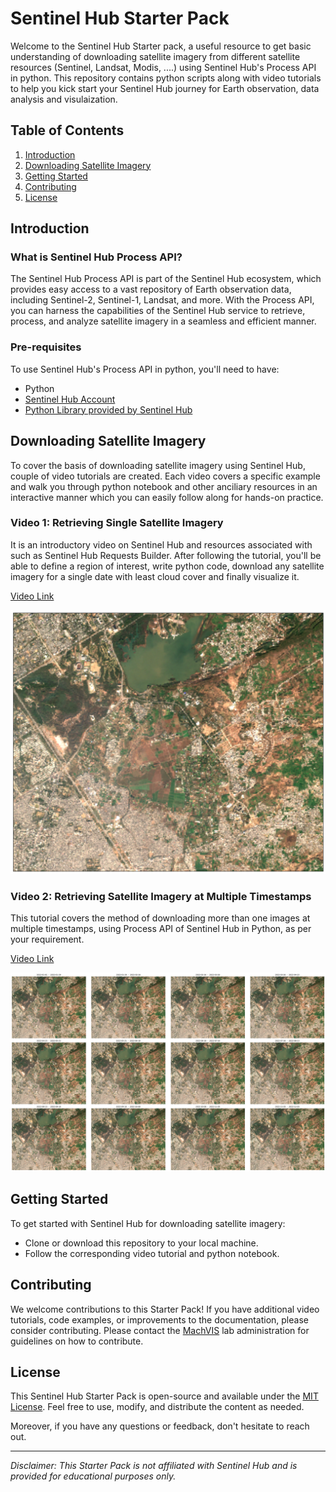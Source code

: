 # Sentinel Hub Starter Pack

Welcome to the Sentinel Hub Starter pack, a useful resource to get basic understanding of downloading satellite imagery from different satellite resources (Sentinel, Landsat, Modis, ....) using Sentinel Hub's Process API in python. This repository contains python scripts along with video tutorials to help you kick start your Sentinel Hub journey for Earth observation, data analysis and visulaization. 

## Table of Contents

1. [Introduction](#introduction)
2. [Downloading Satellite Imagery](#downloading-satellite-imagery)
3. [Getting Started](#getting-started)
4. [Contributing](#contributing)
5. [License](#license)

## Introduction

### What is Sentinel Hub Process API?

The Sentinel Hub Process API is part of the Sentinel Hub ecosystem, which provides easy access to a vast repository of Earth observation data, including Sentinel-2, Sentinel-1, Landsat, and more. With the Process API, you can harness the capabilities of the Sentinel Hub service to retrieve, process, and analyze satellite imagery in a seamless and efficient manner. 

### Pre-requisites

To use Sentinel Hub's Process API in python, you'll need to have:

- Python
- [Sentinel Hub Account](https://www.sentinel-hub.com/)
- [Python Library provided by Sentinel Hub](https://sentinelhub-py.readthedocs.io/en/latest/index.html) 


## Downloading Satellite Imagery

To cover the basis of downloading satellite imagery using Sentinel Hub, couple of video tutorials are created. Each video covers a specific example and walk you through python notebook and other anciliary resources in an interactive manner which you can easily follow along for hands-on practice.

### Video 1: Retrieving Single Satellite Imagery

It is an introductory video on Sentinel Hub and resources associated with such as Sentinel Hub Requests Builder. After following the tutorial, you'll be able to define a region of interest, write python code, download any satellite imagery for a single date with least cloud cover and finally visualize it.

[Video Link](https://drive.google.com/file/d/1kfzSp2aU3qahWpALy5ay7k8KrZ-WwPaT/view?usp=sharing)

![alt text](https://github.com/Vision-At-SEECS/Sentinel_Hub_Starter/blob/main/Single%20Date%20Imagery/clear_image.png)


### Video 2: Retrieving Satellite Imagery at Multiple Timestamps

This tutorial covers the method of downloading more than one images at multiple timestamps, using Process API of Sentinel Hub in Python, as per your requirement.

[Video Link](https://drive.google.com/file/d/1ET1OPIZUQPwcqIcjkmrOkQ9LpEntP4EL/view?usp=sharing)

![alt text](https://github.com/Vision-At-SEECS/Sentinel_Hub_Starter/blob/main/Multi%20Timestamps%20Imagery/multiple_timestamps.png)


## Getting Started

To get started with Sentinel Hub for downloading satellite imagery:

- Clone or download this repository to your local machine.
- Follow the corresponding video tutorial and python notebook.

## Contributing

We welcome contributions to this Starter Pack! If you have additional video tutorials, code examples, or improvements to the documentation, please consider contributing. Please contact the [MachVIS](https://vision.seecs.edu.pk/) lab administration for guidelines on how to contribute.

## License

This Sentinel Hub Starter Pack is open-source and available under the [MIT License](LICENSE). Feel free to use, modify, and distribute the content as needed.

Moreover, if you have any questions or feedback, don't hesitate to reach out.

---
*Disclaimer: This Starter Pack is not affiliated with Sentinel Hub and is provided for educational purposes only.*
